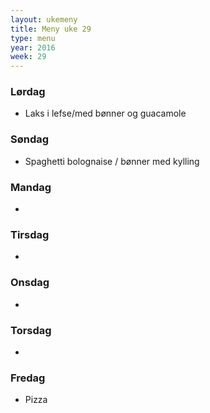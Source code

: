 ```yaml
---
layout: ukemeny
title: Meny uke 29
type: menu
year: 2016
week: 29
---
```


### Lørdag

- Laks i lefse/med bønner og guacamole

### Søndag

- Spaghetti bolognaise / bønner med kylling

### Mandag

-

### Tirsdag

-

### Onsdag

-

### Torsdag

-

### Fredag

- Pizza

